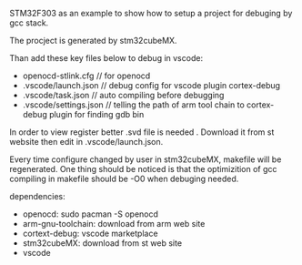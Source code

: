STM32F303 as an example to show how to setup a project for debuging by gcc stack.

The procject is generated by stm32cubeMX.

Than add these key files below to debug in vscode:
- openocd-stlink.cfg // for openocd
- .vscode/launch.json // debug config for vscode plugin cortex-debug
- .vscode/task.json // auto compiling before debugging
- .vscode/settings.json // telling the path of arm tool chain to cortex-debug plugin for finding gdb bin 

In order to view register better .svd file is needed . Download it from st website then edit in .vscode/launch.json.

Every time configure changed by user in stm32cubeMX, makefile will be regenerated. One thing should be noticed is that the optimizition of gcc compiling in makefile should be -O0 when debuging needed. 

dependencies:  
- openocd: sudo pacman -S openocd
- arm-gnu-toolchain: download from arm web site
- cortext-debug: vscode marketplace
- stm32cubeMX: download from st web site 
- vscode